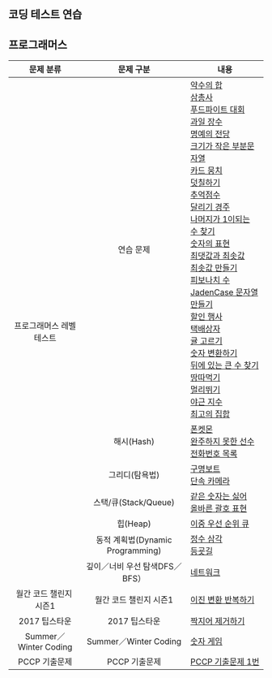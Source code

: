 코딩 테스트 연습
-

프로그래머스
-

<table>
  <thead>
    <tr>
      <th style="text-align: center;">문제 분류</th>
      <th style="text-align: center;">문제 구분</th>
      <th style="text-align: center;">내용</th>
    </tr>
  </thead>
  <tbody>
    <tr>
      <td rowspan="7" style="text-align: center; vertical-align: middle;">프로그래머스 레벨 테스트</td>
      <td style="text-align: center;">연습 문제</td>
      <td>
        <a href="https://github.com/tbvjchvkfl/Practice_Coding_Test/tree/main/%ED%94%84%EB%A1%9C%EA%B7%B8%EB%9E%98%EB%A8%B8%EC%8A%A4/1/12928.%E2%80%85%EC%95%BD%EC%88%98%EC%9D%98%E2%80%85%ED%95%A9">약수의 합</a><br>
        <a href="https://github.com/tbvjchvkfl/Practice_Coding_Test/tree/main/%ED%94%84%EB%A1%9C%EA%B7%B8%EB%9E%98%EB%A8%B8%EC%8A%A4/1/131705.%E2%80%85%EC%82%BC%EC%B4%9D%EC%82%AC">삼총사</a><br>
        <a href="https://github.com/tbvjchvkfl/Practice_Coding_Test/tree/main/%ED%94%84%EB%A1%9C%EA%B7%B8%EB%9E%98%EB%A8%B8%EC%8A%A4/1/134240.%E2%80%85%ED%91%B8%EB%93%9C%E2%80%85%ED%8C%8C%EC%9D%B4%ED%8A%B8%E2%80%85%EB%8C%80%ED%9A%8C">푸드파이트 대회</a><br>
        <a href="https://github.com/tbvjchvkfl/Practice_Coding_Test/tree/main/%ED%94%84%EB%A1%9C%EA%B7%B8%EB%9E%98%EB%A8%B8%EC%8A%A4/1/135808.%E2%80%85%EA%B3%BC%EC%9D%BC%E2%80%85%EC%9E%A5%EC%88%98">과일 장수</a><br>
        <a href="https://github.com/tbvjchvkfl/Practice_Coding_Test/tree/main/%ED%94%84%EB%A1%9C%EA%B7%B8%EB%9E%98%EB%A8%B8%EC%8A%A4/1/138477.%E2%80%85%EB%AA%85%EC%98%88%EC%9D%98%E2%80%85%EC%A0%84%EB%8B%B9%E2%80%85%EF%BC%881%EF%BC%89">명예의 전당</a><br>
        <a href="https://github.com/tbvjchvkfl/Practice_Coding_Test/tree/main/%ED%94%84%EB%A1%9C%EA%B7%B8%EB%9E%98%EB%A8%B8%EC%8A%A4/1/147355.%E2%80%85%ED%81%AC%EA%B8%B0%EA%B0%80%E2%80%85%EC%9E%91%EC%9D%80%E2%80%85%EB%B6%80%EB%B6%84%EB%AC%B8%EC%9E%90%EC%97%B4">크기가 작은 부분문자열</a><br>
        <a href="https://github.com/tbvjchvkfl/Practice_Coding_Test/tree/main/%ED%94%84%EB%A1%9C%EA%B7%B8%EB%9E%98%EB%A8%B8%EC%8A%A4/1/159994.%E2%80%85%EC%B9%B4%EB%93%9C%E2%80%85%EB%AD%89%EC%B9%98">카드 뭉치</a><br>
        <a href="https://github.com/tbvjchvkfl/Practice_Coding_Test/tree/main/%ED%94%84%EB%A1%9C%EA%B7%B8%EB%9E%98%EB%A8%B8%EC%8A%A4/1/161989.%E2%80%85%EB%8D%A7%EC%B9%A0%ED%95%98%EA%B8%B0">덧칠하기</a><br>
        <a href="https://github.com/tbvjchvkfl/Practice_Coding_Test/tree/main/%ED%94%84%EB%A1%9C%EA%B7%B8%EB%9E%98%EB%A8%B8%EC%8A%A4/1/176963.%E2%80%85%EC%B6%94%EC%96%B5%E2%80%85%EC%A0%90%EC%88%98">추억점수</a><br>
        <a href="https://github.com/tbvjchvkfl/Practice_Coding_Test/tree/main/%ED%94%84%EB%A1%9C%EA%B7%B8%EB%9E%98%EB%A8%B8%EC%8A%A4/1/178871.%E2%80%85%EB%8B%AC%EB%A6%AC%EA%B8%B0%E2%80%85%EA%B2%BD%EC%A3%BC">달리기 경주</a><br>
        <a href="https://github.com/tbvjchvkfl/Practice_Coding_Test/tree/main/%ED%94%84%EB%A1%9C%EA%B7%B8%EB%9E%98%EB%A8%B8%EC%8A%A4/1/87389.%E2%80%85%EB%82%98%EB%A8%B8%EC%A7%80%EA%B0%80%E2%80%851%EC%9D%B4%E2%80%85%EB%90%98%EB%8A%94%E2%80%85%EC%88%98%E2%80%85%EC%B0%BE%EA%B8%B0">나머지가 1이되는 수 찾기</a><br>
        <a href="https://github.com/tbvjchvkfl/Practice_Coding_Test/tree/main/%ED%94%84%EB%A1%9C%EA%B7%B8%EB%9E%98%EB%A8%B8%EC%8A%A4/2/12924.%E2%80%85%EC%88%AB%EC%9E%90%EC%9D%98%E2%80%85%ED%91%9C%ED%98%84">숫자의 표현</a><br>
        <a href="https://github.com/tbvjchvkfl/Practice_Coding_Test/tree/main/%ED%94%84%EB%A1%9C%EA%B7%B8%EB%9E%98%EB%A8%B8%EC%8A%A4/2/12939.%E2%80%85%EC%B5%9C%EB%8C%93%EA%B0%92%EA%B3%BC%E2%80%85%EC%B5%9C%EC%86%9F%EA%B0%92">최댓값과 최솟값</a><br>
        <a href="https://github.com/tbvjchvkfl/Practice_Coding_Test/tree/main/%ED%94%84%EB%A1%9C%EA%B7%B8%EB%9E%98%EB%A8%B8%EC%8A%A4/2/12941.%E2%80%85%EC%B5%9C%EC%86%9F%EA%B0%92%E2%80%85%EB%A7%8C%EB%93%A4%EA%B8%B0">최솟값 만들기</a><br>
        <a href="https://github.com/tbvjchvkfl/Practice_Coding_Test/tree/main/%ED%94%84%EB%A1%9C%EA%B7%B8%EB%9E%98%EB%A8%B8%EC%8A%A4/2/12945.%E2%80%85%ED%94%BC%EB%B3%B4%EB%82%98%EC%B9%98%E2%80%85%EC%88%98">피보나치 수</a><br>
        <a href="https://github.com/tbvjchvkfl/Practice_Coding_Test/tree/main/%ED%94%84%EB%A1%9C%EA%B7%B8%EB%9E%98%EB%A8%B8%EC%8A%A4/2/12951.%E2%80%85JadenCase%E2%80%85%EB%AC%B8%EC%9E%90%EC%97%B4%E2%80%85%EB%A7%8C%EB%93%A4%EA%B8%B0">JadenCase 문자열 만들기</a><br>
        <a href="https://github.com/tbvjchvkfl/Practice_Coding_Test/tree/main/%ED%94%84%EB%A1%9C%EA%B7%B8%EB%9E%98%EB%A8%B8%EC%8A%A4/2/131127.%E2%80%85%ED%95%A0%EC%9D%B8%E2%80%85%ED%96%89%EC%82%AC">할인 행사</a><br>
        <a href="https://github.com/tbvjchvkfl/Practice_Coding_Test/tree/main/%ED%94%84%EB%A1%9C%EA%B7%B8%EB%9E%98%EB%A8%B8%EC%8A%A4/2/131704.%E2%80%85%ED%83%9D%EB%B0%B0%EC%83%81%EC%9E%90">택배상자</a><br>
        <a href="https://github.com/tbvjchvkfl/Practice_Coding_Test/tree/main/%ED%94%84%EB%A1%9C%EA%B7%B8%EB%9E%98%EB%A8%B8%EC%8A%A4/2/138476.%E2%80%85%EA%B7%A4%E2%80%85%EA%B3%A0%EB%A5%B4%EA%B8%B0">귤 고르기</a><br>
        <a href="https://github.com/tbvjchvkfl/Practice_Coding_Test/tree/main/%ED%94%84%EB%A1%9C%EA%B7%B8%EB%9E%98%EB%A8%B8%EC%8A%A4/2/154538.%E2%80%85%EC%88%AB%EC%9E%90%E2%80%85%EB%B3%80%ED%99%98%ED%95%98%EA%B8%B0">숫자 변환하기</a><br>
        <a href="https://github.com/tbvjchvkfl/Practice_Coding_Test/tree/main/%ED%94%84%EB%A1%9C%EA%B7%B8%EB%9E%98%EB%A8%B8%EC%8A%A4/2/154539.%E2%80%85%EB%92%A4%EC%97%90%E2%80%85%EC%9E%88%EB%8A%94%E2%80%85%ED%81%B0%E2%80%85%EC%88%98%E2%80%85%EC%B0%BE%EA%B8%B0">뒤에 있는 큰 수 찾기</a><br>
        <a href="https://github.com/tbvjchvkfl/Practice_Coding_Test/tree/main/%ED%94%84%EB%A1%9C%EA%B7%B8%EB%9E%98%EB%A8%B8%EC%8A%A4/Lv.2/12913.%E2%80%85%EB%95%85%EB%94%B0%EB%A8%B9%EA%B8%B0">땅따먹기</a><br>
        <a href="https://github.com/tbvjchvkfl/Practice_Coding_Test/tree/main/%ED%94%84%EB%A1%9C%EA%B7%B8%EB%9E%98%EB%A8%B8%EC%8A%A4/Lv.2/12914.%E2%80%85%EB%A9%80%EB%A6%AC%E2%80%85%EB%9B%B0%EA%B8%B0">멀리뛰기</a><br>
        <a href="https://github.com/tbvjchvkfl/Practice_Coding_Test/tree/main/%ED%94%84%EB%A1%9C%EA%B7%B8%EB%9E%98%EB%A8%B8%EC%8A%A4/3/12927.%E2%80%85%EC%95%BC%EA%B7%BC%E2%80%85%EC%A7%80%EC%88%98">야근 지수</a><br>
        <a href="https://github.com/tbvjchvkfl/Practice_Coding_Test/tree/main/%ED%94%84%EB%A1%9C%EA%B7%B8%EB%9E%98%EB%A8%B8%EC%8A%A4/3/12938.%E2%80%85%EC%B5%9C%EA%B3%A0%EC%9D%98%E2%80%85%EC%A7%91%ED%95%A9">최고의 집합</a>
      </td>
    </tr>
    <tr>
      <td style="text-align: center;">해시(Hash)</td>
      <td>
        <a href="https://github.com/tbvjchvkfl/Practice_Coding_Test/tree/main/%ED%94%84%EB%A1%9C%EA%B7%B8%EB%9E%98%EB%A8%B8%EC%8A%A4/Lv.1/1845.%E2%80%85%ED%8F%B0%EC%BC%93%EB%AA%AC">폰켓몬</a><br>
        <a href="https://github.com/tbvjchvkfl/Practice_Coding_Test/tree/main/%ED%94%84%EB%A1%9C%EA%B7%B8%EB%9E%98%EB%A8%B8%EC%8A%A4/Lv.1/42576.%E2%80%85%EC%99%84%EC%A3%BC%ED%95%98%EC%A7%80%E2%80%85%EB%AA%BB%ED%95%9C%E2%80%85%EC%84%A0%EC%88%98">완주하지 못한 선수</a><br>
        <a href="https://github.com/tbvjchvkfl/Practice_Coding_Test/tree/main/%ED%94%84%EB%A1%9C%EA%B7%B8%EB%9E%98%EB%A8%B8%EC%8A%A4/Lv.2/42577.%E2%80%85%EC%A0%84%ED%99%94%EB%B2%88%ED%98%B8%E2%80%85%EB%AA%A9%EB%A1%9D">전화번호 목록</a>
      </td>
    </tr>
    <tr>
      <td style="text-align: center;">그리디(탐욕법)</td>
      <td>
        <a href="https://github.com/tbvjchvkfl/Practice_Coding_Test/tree/main/%ED%94%84%EB%A1%9C%EA%B7%B8%EB%9E%98%EB%A8%B8%EC%8A%A4/2/42885.%E2%80%85%EA%B5%AC%EB%AA%85%EB%B3%B4%ED%8A%B8">구명보트</a><br>
        <a href="https://github.com/tbvjchvkfl/Practice_Coding_Test/tree/main/%ED%94%84%EB%A1%9C%EA%B7%B8%EB%9E%98%EB%A8%B8%EC%8A%A4/3/42884.%E2%80%85%EB%8B%A8%EC%86%8D%EC%B9%B4%EB%A9%94%EB%9D%BC">단속 카메라</a>
      </td>
    </tr>
    <tr>
      <td style="text-align: center;">스택/큐(Stack/Queue)</td>
      <td>
        <a href="https://github.com/tbvjchvkfl/Practice_Coding_Test/tree/main/%ED%94%84%EB%A1%9C%EA%B7%B8%EB%9E%98%EB%A8%B8%EC%8A%A4/Lv.1/12906.%E2%80%85%EA%B0%99%EC%9D%80%E2%80%85%EC%88%AB%EC%9E%90%EB%8A%94%E2%80%85%EC%8B%AB%EC%96%B4">같은 숫자는 싫어</a><br>
        <a href="https://github.com/tbvjchvkfl/Practice_Coding_Test/tree/main/%ED%94%84%EB%A1%9C%EA%B7%B8%EB%9E%98%EB%A8%B8%EC%8A%A4/2/12909.%E2%80%85%EC%98%AC%EB%B0%94%EB%A5%B8%E2%80%85%EA%B4%84%ED%98%B8">올바른 괄호 표현</a>
      </td>
    </tr>
    <tr>
      <td style="text-align: center;">힙(Heap)</td>
      <td><a href="https://github.com/tbvjchvkfl/Practice_Coding_Test/tree/main/%ED%94%84%EB%A1%9C%EA%B7%B8%EB%9E%98%EB%A8%B8%EC%8A%A4/3/42628.%E2%80%85%EC%9D%B4%EC%A4%91%EC%9A%B0%EC%84%A0%EC%88%9C%EC%9C%84%ED%81%90">이중 우선 순위 큐</a></td>
    </tr>
    <tr>
      <td style="text-align: center;">동적 계획법(Dynamic Programming)</td>
      <td>
        <a href="https://github.com/tbvjchvkfl/Practice_Coding_Test/tree/main/%ED%94%84%EB%A1%9C%EA%B7%B8%EB%9E%98%EB%A8%B8%EC%8A%A4/3/43105.%E2%80%85%EC%A0%95%EC%88%98%E2%80%85%EC%82%BC%EA%B0%81%ED%98%95">정수 삼각</a><br>
        <a href="https://github.com/tbvjchvkfl/Practice_Coding_Test/tree/main/%ED%94%84%EB%A1%9C%EA%B7%B8%EB%9E%98%EB%A8%B8%EC%8A%A4/3/42898.%E2%80%85%EB%93%B1%EA%B5%A3%EA%B8%B8">등굣길</a>
      </td>
    </tr>
    <tr>
      <td style="text-align: center;">깊이／너비 우선 탐색DFS／BFS）</td>
      <td><a href="https://github.com/tbvjchvkfl/Practice_Coding_Test/tree/main/%ED%94%84%EB%A1%9C%EA%B7%B8%EB%9E%98%EB%A8%B8%EC%8A%A4/3/43162.%E2%80%85%EB%84%A4%ED%8A%B8%EC%9B%8C%ED%81%AC">네트워크</a></td>
    </tr>
    <tr>
      <td rowspan="1" style="text-align: center; vertical-align: middle;">월간 코드 챌린지 시즌1</td>
      <td style="text-align: center;">월간 코드 챌린지 시즌1</td>
      <td>
        <a href="https://github.com/tbvjchvkfl/Practice_Coding_Test/tree/main/%ED%94%84%EB%A1%9C%EA%B7%B8%EB%9E%98%EB%A8%B8%EC%8A%A4/2/70129.%E2%80%85%EC%9D%B4%EC%A7%84%E2%80%85%EB%B3%80%ED%99%98%E2%80%85%EB%B0%98%EB%B3%B5%ED%95%98%EA%B8%B0">이진 변환 반복하기</a>
      </td>
    </tr>
    <tr>
      <td rowspan="1" style="text-align: center; vertical-align: middle;">2017 팁스타운</td>
      <td style="text-align: center;">2017 팁스타운</td>
      <td>
        <a href="https://github.com/tbvjchvkfl/Practice_Coding_Test/tree/main/%ED%94%84%EB%A1%9C%EA%B7%B8%EB%9E%98%EB%A8%B8%EC%8A%A4/2/12973.%E2%80%85%EC%A7%9D%EC%A7%80%EC%96%B4%E2%80%85%EC%A0%9C%EA%B1%B0%ED%95%98%EA%B8%B0">짝지어 제거하기</a>
      </td>
    </tr>
    <tr>
      <td rowspan="1" style="text-align: center; vertical-align: middle;">Summer／Winter Coding</td>
      <td style="text-align: center;">Summer／Winter Coding</td>
      <td>
        <a href="https://github.com/tbvjchvkfl/Practice_Coding_Test/tree/main/%ED%94%84%EB%A1%9C%EA%B7%B8%EB%9E%98%EB%A8%B8%EC%8A%A4/3/12987.%E2%80%85%EC%88%AB%EC%9E%90%E2%80%85%EA%B2%8C%EC%9E%84">숫자 게임</a>
      </td>
    </tr>
    <tr>
      <td rowspan="1" style="text-align: center; vertical-align: middle;">PCCP 기출문제</td>
      <td style="text-align: center;">PCCP 기출문제</td>
      <td>
        <a href="https://github.com/tbvjchvkfl/Practice_Coding_Test/tree/main/%ED%94%84%EB%A1%9C%EA%B7%B8%EB%9E%98%EB%A8%B8%EC%8A%A4/unrated/250137.%E2%80%85%EF%BC%BBPCCP%E2%80%85%EA%B8%B0%EC%B6%9C%EB%AC%B8%EC%A0%9C%EF%BC%BD%E2%80%851%EB%B2%88">PCCP 기출문제 1번</a>
      </td>
    </tr>
  </tbody>
</table>
